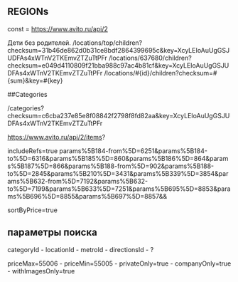 
## REGIONs

const = https://www.avito.ru/api/2

Дети без родителей. 
/locations/top/children?checksum=31b46de862d0b31ce8bdf2864399695c&key=XcyLEIoAuUgGSJUDFAs4xWTnV2TKEmvZTZuTtPFr
/locations/637680/children?checksum=e049d4110809f21bba988c97ac4b81cf&key=XcyLEIoAuUgGSJUDFAs4xWTnV2TKEmvZTZuTtPFr
/locations/#{id}/children?checksum=#{sum}&key=#{key}

##Categories

/categories?checksum=c6cba237e85e8f08842f2798f8fd82aa&key=XcyLEIoAuUgGSJUDFAs4xWTnV2TKEmvZTZuTtPFr



https://www.avito.ru/api/2/items?



includeRefs=true
params%5B184-from%5D=6251&params%5B184-to%5D=6316&params%5B185%5D=860&params%5B186%5D=864&params%5B187%5D=866&params%5B188-from%5D=902&params%5B188-to%5D=2845&params%5B210%5D=3431&params%5B339%5D=3854&params%5B632-from%5D=7192&params%5B632-to%5D=7199&params%5B633%5D=7251&params%5B695%5D=8853&params%5B696%5D=8855&params%5B697%5D=8857&&


sortByPrice=true





## параметры поиска

categoryId       -
locationId       -
metroId          -
directionsId     -  ?

priceMax=55006   -
priceMin=55005   -
privateOnly=true - 
companyOnly=true -
withImagesOnly=true
